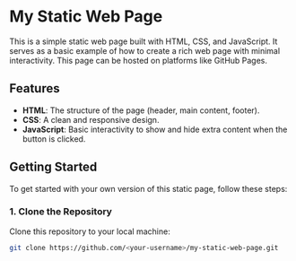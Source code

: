 # My Static Web Page

This is a simple static web page built with HTML, CSS, and JavaScript. It serves as a basic example of how to create a rich web page with minimal interactivity. This page can be hosted on platforms like GitHub Pages.

## Features

- **HTML**: The structure of the page (header, main content, footer).
- **CSS**: A clean and responsive design.
- **JavaScript**: Basic interactivity to show and hide extra content when the button is clicked.

## Getting Started

To get started with your own version of this static page, follow these steps:

### 1. Clone the Repository

Clone this repository to your local machine:

```bash
git clone https://github.com/<your-username>/my-static-web-page.git
